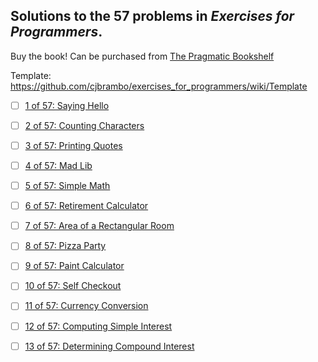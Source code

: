 
## Solutions to the 57 problems in _Exercises for Programmers_.

Buy the book! Can be purchased from [The Pragmatic Bookshelf](https://pragprog.com/book/bhwb/exercises-for-programmers)

Template: https://github.com/cjbrambo/exercises_for_programmers/wiki/Template

* [ ] [1 of 57: Saying Hello](https://github.com/cjbrambo/exercises_for_programmers/tree/master/saying_hello)

* [ ] [2 of 57: Counting Characters](https://github.com/cjbrambo/exercises_for_programmers/tree/master/counting_characters)

* [ ] [3 of 57: Printing Quotes](https://github.com/cjbrambo/exercises_for_programmers/tree/master/printing_quotes)

* [ ] [4 of 57: Mad Lib](https://github.com/cjbrambo/exercises_for_programmers/tree/master/mad_lib)

* [ ] [5 of 57: Simple Math](https://github.com/cjbrambo/exercises_for_programmers/tree/master/simple_math)

* [ ] [6 of 57: Retirement Calculator](https://github.com/cjbrambo/exercises_for_programmers/tree/master/retirement_calculator)

* [ ] [7 of 57: Area of a Rectangular Room](https://github.com/cjbrambo/exercises_for_programmers/tree/master/area_of_a_rectangular_room)

* [ ] [8 of 57: Pizza Party](https://github.com/cjbrambo/exercises_for_programmers/tree/master/pizza_party)

* [ ] [9 of 57: Paint Calculator](https://github.com/cjbrambo/exercises_for_programmers/tree/master/paint_calculator)

* [ ] [10 of 57: Self Checkout](https://github.com/cjbrambo/exercises_for_programmers/blob/master/self_checkout)

* [ ] [11 of 57: Currency Conversion](https://github.com/cjbrambo/exercises_for_programmers/tree/master/currency_conversion)

* [ ] [12 of 57: Computing Simple Interest](https://github.com/cjbrambo/exercises_for_programmers/tree/master/computing_simple_interest)

* [ ] [13 of 57: Determining Compound Interest](https://github.com/cjbrambo/exercises_for_programmers/tree/master/determining_compound_interest)
